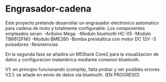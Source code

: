 # Engrasador-cadena
Este proyecto pretende desarrollar un engrasador electronico automatico para cadena de moto y totalmente configurable.
Los componentes empleados seran:
-Arduino Mega.
-Modulo bluetooth HC-05
-Modulo TB6612FNG
-Modulo BME280
-Bomba preistaltica con motor DC 12V
-3 pulsadores
-Resistencias

En la segunda fase se añadira un M5Stack Core2 para la visualizacion de datos y configuracion inalambrica mediante conexion bluetooth.

V1: en principio funcionando (compila), falta probar y ver posibles errores.
V2.1: se añade en envio de datos via bluetooth. (EN PROGRESO)
